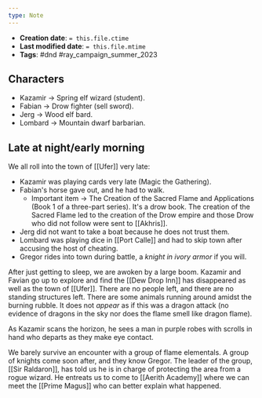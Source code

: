 ```yaml
---
type: Note
---
```


* **Creation date**: `= this.file.ctime`
* **Last modified date**: `= this.file.mtime`
* **Tags**: #dnd #ray_campaign_summer_2023 

## Characters

* Kazamir -> Spring elf wizard (student).
* Fabian -> Drow fighter (sell sword).
* Jerg -> Wood elf bard.
* Lombard -> Mountain dwarf barbarian.

## Late at night/early morning

We all roll into the town of [[Ufer]] very late:
* Kazamir was playing cards very late (Magic the Gathering).
* Fabian's horse gave out, and he had to walk.
	* Important item -> The Creation of the Sacred Flame and Applications (Book 1 of a three-part series). It's a drow book. The creation of the Sacred Flame led to the creation of the Drow empire and those Drow who did not follow were sent to [[Akhris]].
* Jerg did not want to take a boat because he does not trust them.
* Lombard was playing dice in [[Port Calle]] and had to skip town after accusing the host of cheating.
* Gregor rides into town during battle, a *knight in ivory armor* if you will.

After just getting to sleep, we are awoken by a large boom. Kazamir and Favian go up to explore and find the [[Dew Drop Inn]] has disappeared as well as the town of [[Ufer]]. There are no people left, and there are no standing structures left. There are some animals running around amidst the burning rubble. It does not *appear* as if this was a dragon attack (no evidence of dragons in the sky nor does the flame smell like dragon flame).

As Kazamir scans the horizon, he sees a man in purple robes with scrolls in hand who departs as they make eye contact.

We barely survive an encounter with a group of flame elementals. A group of knights come soon after, and they know Gregor. The leader of the group, [[Sir Raldaron]], has told us he is in charge of protecting the area from a rogue wizard. He entreats us to come to [[Aerith Academy]] where we can meet the [[Prime Magus]] who can better explain what happened.